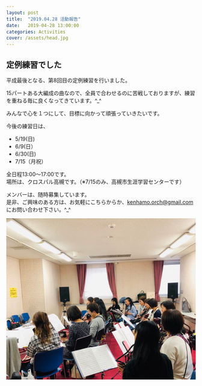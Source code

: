 ```yaml
---
layout: post
title:  "2019.04.28 活動報告"
date:   2019-04-28 13:00:00
categories: Activities
cover: /assets/head.jpg
---
```

## 定例練習でした

平成最後となる、第8回目の定例練習を行いました。  
  
15パートある大編成の曲なので、全員で合わせるのに苦戦しておりますが、練習を重ねる毎に良くなってきています。^_^  
  
みんなで心を１つにして、目標に向かって頑張っていきたいです。  

今後の練習日は、
- 5/19(日)
- 6/9(日）
- 6/30(日)
- 7/15（月祝）
  
全日程13:00〜17:00です。  
場所は、クロスパル高槻です。（※7/15のみ、高槻市生涯学習センターです）  
  
メンバーは、随時募集しています。  
是非、ご興味のある方は、お気軽にこちらからか、kenhamo.orch@gmail.com  
にお問い合わせ下さい。^_^  

  
<img border="0" src="/assets/20190428.PNG">

